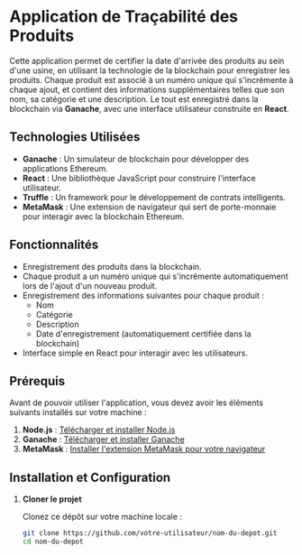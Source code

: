 # Application de Traçabilité des Produits

Cette application permet de certifier la date d'arrivée des produits au sein d'une usine, en utilisant la technologie de la blockchain pour enregistrer les produits. Chaque produit est associé à un numéro unique qui s'incrémente à chaque ajout, et contient des informations supplémentaires telles que son nom, sa catégorie et une description. Le tout est enregistré dans la blockchain via **Ganache**, avec une interface utilisateur construite en **React**.

## Technologies Utilisées

- **Ganache** : Un simulateur de blockchain pour développer des applications Ethereum.
- **React** : Une bibliothèque JavaScript pour construire l'interface utilisateur.
- **Truffle** : Un framework pour le développement de contrats intelligents.
- **MetaMask** : Une extension de navigateur qui sert de porte-monnaie pour interagir avec la blockchain Ethereum.

## Fonctionnalités

- Enregistrement des produits dans la blockchain.
- Chaque produit a un numéro unique qui s'incrémente automatiquement lors de l'ajout d'un nouveau produit.
- Enregistrement des informations suivantes pour chaque produit :
  - Nom
  - Catégorie
  - Description
  - Date d'enregistrement (automatiquement certifiée dans la blockchain)
- Interface simple en React pour interagir avec les utilisateurs.

## Prérequis

Avant de pouvoir utiliser l'application, vous devez avoir les éléments suivants installés sur votre machine :

1. **Node.js** : [Télécharger et installer Node.js](https://nodejs.org/)
2. **Ganache** : [Télécharger et installer Ganache](https://www.trufflesuite.com/ganache)
3. **MetaMask** : [Installer l'extension MetaMask pour votre navigateur](https://metamask.io/)

## Installation et Configuration

1. **Cloner le projet**

   Clonez ce dépôt sur votre machine locale :

   ```bash
   git clone https://github.com/votre-utilisateur/nom-du-depot.git
   cd nom-du-depot
